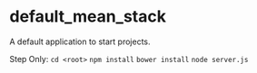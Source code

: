 # default_mean_stack
A default application to start projects.


Step Only:
`cd <root>`
`npm install`
`bower install`
`node server.js`
